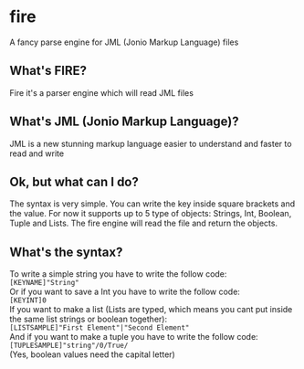 # fire
A fancy parse engine for JML (Jonio Markup Language) files

<h2>What's FIRE?</h2>
<p>Fire it's a parser engine which will read JML files</p>

<h2>What's JML (Jonio Markup Language)?</h2>
<p>JML is a new stunning markup language easier to understand and faster to read and write</p>

<h2>Ok, but what can I do?</h2>
<p>The syntax is very simple. You can write the key inside square brackets and the value. For now it supports up to 5 type of objects: Strings, Int, Boolean, Tuple and Lists. The fire engine will read the file and return the objects.</p>

<h2>What's the syntax?</h2>
<p>To write a simple string you have to write the follow code:</br>
  <code>[KEYNAME]"String"</code></br>
  Or if you want to save a Int you have to write the follow code:</br>
  <code>[KEYINT]0</code></br>
  If you want to make a list (Lists are typed, which means you cant put inside the same list strings or boolean together):</br>
  <code>[LISTSAMPLE]"First Element"|"Second Element"</code></br>
  And if you want to make a tuple you have to write the follow code:</br>
  <code>[TUPLESAMPLE]"string"/0/True/</code></br>
  (Yes, boolean values need the capital letter)</br>
</p>
